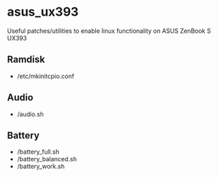 # asus_ux393
Useful patches/utilities to enable linux functionality on ASUS ZenBook S UX393

## Ramdisk
* /etc/mkinitcpio.conf

## Audio
* /audio.sh

## Battery
* /battery_full.sh
* /battery_balanced.sh
* /battery_work.sh
